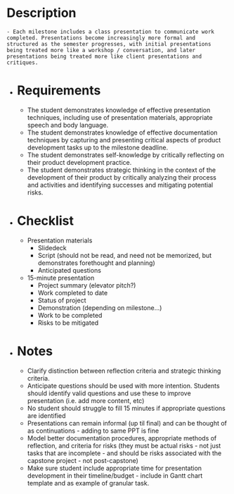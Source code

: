 # Description
	- Each milestone includes a class presentation to communicate work completed. Presentations become increasingly more formal and structured as the semester progresses, with initial presentations being treated more like a workshop / conversation, and later presentations being treated more like client presentations and critiques.
- # Requirements
	- The student demonstrates knowledge of effective presentation techniques, including use of presentation materials, appropriate speech and body language.
	- The student demonstrates knowledge of effective documentation techniques by capturing and presenting critical aspects of product development tasks up to the milestone deadline.
	- The student demonstrates self-knowledge by critically reflecting on their product development practice.
	- The student demonstrates strategic thinking in the context of the development of their product by critically analyzing their process and activities and identifying successes and mitigating potential risks.
- # Checklist
	- Presentation materials
		- Slidedeck
		- Script (should not be read, and need not be memorized, but demonstrates forethought and planning)
		- Anticipated questions
	- 15-minute presentation
		- Project summary (elevator pitch?)
		- Work completed to date
		- Status of project
		- Demonstration (depending on milestone...)
		- Work to be completed
		- Risks to be mitigated
- # Notes
	- Clarify distinction between reflection criteria and strategic thinking criteria.
	- Anticipate questions should be used with more intention. Students should identify valid questions and use these to improve presentation (i.e. add more content, etc)
	- No student should struggle to fill 15 minutes if appropriate questions are identified
	- Presentations can remain informal (up til final) and can be thought of as continuations - adding to same PPT is fine
	- Model better documentation procedures, appropriate methods of reflection, and criteria for risks (they must be actual risks - not just tasks that are incomplete - and should be risks associated with the capstone project - not post-capstone)
	- Make sure student include appropriate time for presentation development in their timeline/budget - include in Gantt chart template and as example of granular task.